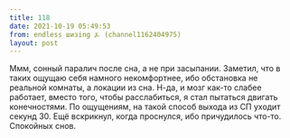 ```yaml
---
title: 118
date: 2021-10-19 05:49:53
from: endless шизing ⍼ (channel1162404975)
layout: post
---
```


Ммм, сонный паралич после сна, а не при засыпании. Заметил, что в таких ощущаю себя намного некомфортнее, ибо обстановка не реальной комнаты, а локации из сна. 
Н-да, и мозг как-то слабее работает, вместо того, чтобы расслабиться, я стал пытаться двигать конечностями. По ощущениям, на такой способ выхода из СП уходит секунд 30.
Ещё вскрикнул, когда проснулся, ибо причудилось что-то.
Спокойных снов.
